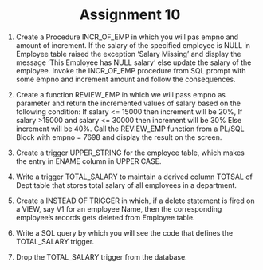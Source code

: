 <div align="center"><h1>Assignment 10</h1></div>


1. Create a Procedure INCR_OF_EMP in which you will pas empno and amount of increment. If the salary of the specified employee is NULL in Employee table raised the exception ‘Salary Missing’ and display the message ‘This Employee has NULL salary’ else update the salary of the employee. Invoke the INCR_OF_EMP procedure from SQL prompt with some empno and increment amount and follow the consequences.
2. Create a function REVIEW_EMP in which we will pass empno as parameter and return the incremented values of salary based on the following condition:
    If salary <= 15000 then increment will be 20%,
    If salary >15000 and salary <= 30000 then increment will be 30%
    Else increment will be 40%.
Call the REVIEW_EMP function from a PL/SQL Block with empno = 7698 and display the result on the screen.

3. Create a trigger UPPER_STRING for the employee table, which makes the entry in ENAME column in UPPER CASE.
4. Write a trigger TOTAL_SALARY to maintain a derived column TOTSAL of Dept table that stores total salary of all employees in a department.
5. Create a INSTEAD OF TRIGGER in which, if a delete statement is fired on a VIEW, say V1 for an employee Name, then the corresponding employee’s records gets deleted from Employee table.
6. Write a SQL query by which you will see the code that defines the TOTAL_SALARY trigger.
7. Drop the TOTAL_SALARY trigger from the database.
